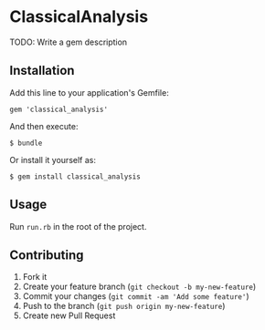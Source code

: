 # ClassicalAnalysis

TODO: Write a gem description

## Installation

Add this line to your application's Gemfile:

    gem 'classical_analysis'

And then execute:

    $ bundle

Or install it yourself as:

    $ gem install classical_analysis

## Usage

Run `run.rb` in the root of the project.

## Contributing

1. Fork it
2. Create your feature branch (`git checkout -b my-new-feature`)
3. Commit your changes (`git commit -am 'Add some feature'`)
4. Push to the branch (`git push origin my-new-feature`)
5. Create new Pull Request

